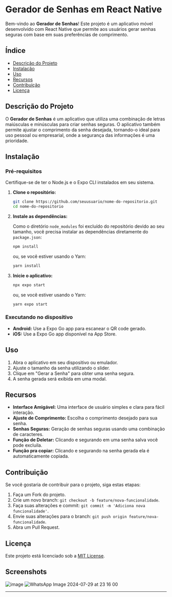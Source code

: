 # Gerador de Senhas em React Native

Bem-vindo ao **Gerador de Senhas**! Este projeto é um aplicativo móvel desenvolvido com React Native que permite aos usuários gerar senhas seguras com base em suas preferências de comprimento. 

## Índice

- [Descrição do Projeto](#descrição-do-projeto)
- [Instalação](#instalação)
- [Uso](#uso)
- [Recursos](#recursos)
- [Contribuição](#contribuição)
- [Licença](#licença)

## Descrição do Projeto

O **Gerador de Senhas** é um aplicativo que utiliza uma combinação de letras maiúsculas e minúsculas para criar senhas seguras. O aplicativo também permite ajustar o comprimento da senha desejada, tornando-o ideal para uso pessoal ou empresarial, onde a segurança das informações é uma prioridade.

## Instalação

### Pré-requisitos

Certifique-se de ter o Node.js e o Expo CLI instalados em seu sistema.

1. **Clone o repositório:**

   ```bash
   git clone https://github.com/seuusuario/nome-do-repositorio.git
   cd nome-do-repositorio
   ```

2. **Instale as dependências:**

   Como o diretório `node_modules` foi excluído do repositório devido ao seu tamanho, você precisa instalar as dependências diretamente do `package.json`:

   ```bash
   npm install
   ```

   ou, se você estiver usando o Yarn:

   ```bash
   yarn install
   ```

3. **Inicie o aplicativo:**

   ```bash
   npx expo start
   ```

   ou, se você estiver usando o Yarn:

   ```bash
   yarn expo start
   ```

### Executando no dispositivo

- **Android:** Use a Expo Go app para escanear o QR code gerado.
- **iOS:** Use a Expo Go app disponível na App Store.

## Uso

1. Abra o aplicativo em seu dispositivo ou emulador.
2. Ajuste o tamanho da senha utilizando o slider.
3. Clique em "Gerar a Senha" para obter uma senha segura.
4. A senha gerada será exibida em uma modal.

## Recursos

- **Interface Amigável:** Uma interface de usuário simples e clara para fácil interação.
- **Ajuste de Comprimento:** Escolha o comprimento desejado para sua senha.
- **Senhas Seguras:** Geração de senhas seguras usando uma combinação de caracteres.
- **Função de Deletar:** Clicando e segurando em uma senha salva você pode excluila.
- **Função pra copiar:** Clicando e segurando na senha gerada ela é automaticamente copiada.

## Contribuição

Se você gostaria de contribuir para o projeto, siga estas etapas:

1. Faça um Fork do projeto.
2. Crie um novo branch: `git checkout -b feature/nova-funcionalidade`.
3. Faça suas alterações e commit: `git commit -m 'Adiciona nova funcionalidade'`.
4. Envie suas alterações para o branch: `git push origin feature/nova-funcionalidade`.
5. Abra um Pull Request.

## Licença

Este projeto está licenciado sob a [MIT License](LICENSE).

## Screenshots
![image](https://github.com/user-attachments/assets/28e40c12-ed59-4974-a7bc-05090b49fbdc)
![WhatsApp Image 2024-07-29 at 23 16 00](https://github.com/user-attachments/assets/1293f3a3-ff44-428c-8492-be07a67ff6dd)




---

